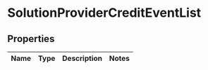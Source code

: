 
# SolutionProviderCreditEventList

## Properties
Name | Type | Description | Notes
------------ | ------------- | ------------- | -------------



